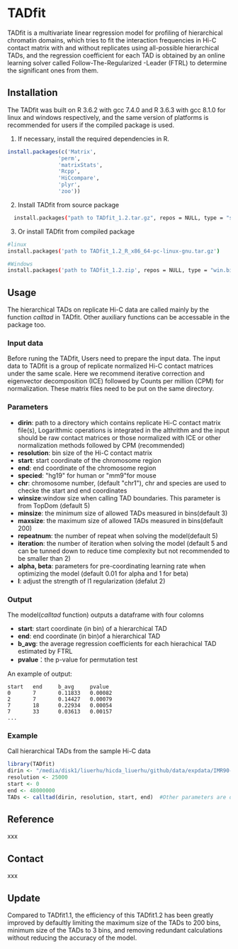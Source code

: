 # TADfit

TADfit is a multivariate linear regression model for profiling of hierarchical chromatin domains, which tries to fit the interaction frequencies in Hi-C contact matrix with and without replicates using all-possible hierarchical TADs, and the regression coefficient for each TAD is obtained by an online learning solver called Follow-The-Regularized -Leader (FTRL) to determine the significant ones from them.

## Installation
 The TADfit was built on R 3.6.2 with gcc 7.4.0 and R 3.6.3 with gcc 8.1.0 for linux and windows respectively, and the same version of platforms is recommended for users if the compiled package is used.
 1) If necessary, install the required dependencies in R. 
```R
install.packages(c('Matrix', 
                'perm', 
                'matrixStats', 
                'Rcpp', 
                'HiCcompare', 
                'plyr', 
                'zoo'))
```
 2) Install TADfit from source package
```bash
  install.packages("path to TADfit_1.2.tar.gz", repos = NULL, type = "source") 
```  
  
 3) Or install TADfit from compiled package
```bash
#linux
install.packages('path to TADfit_1.2_R_x86_64-pc-linux-gnu.tar.gz')
```
```bash
#Windows
install.packages('path to TADfit_1.2.zip', repos = NULL, type = "win.binary")
```

## Usage
The hierarchical TADs on replicate Hi-C data are called mainly by the  function *calltad* in TADfit. Other auxiliary functions can be accessable in the package too.
### Input data
Before runing the TADfit, Users need to prepare the input data. The input data to TADfit is a group of replicate normalized Hi-C contact matrices under the same scale. Here we recommend iterative correction and eigenvector decomposition (ICE) followed by Counts per million (CPM) for normalization. These matrix files need to be put on the same directory.

### Parameters
- **dirin**: path to a directory which contains replicate Hi-C contact matrix file(s), Logarithmic operations is integrated in the althrithm and the input should be raw contact matrices or those normalized with ICE or other normalization methods followed by CPM (recommended)
- **resolution**: bin size of the Hi-C contact matrix
- **start**: start coordinate of the chromosome region
- **end**: end coordinate of the chromosome region
- **specied**: "hg19" for human or "mm9"for mouse
- **chr**: chromosome number, (default "chr1"), chr and species are used to checke the start and end coordinates
- **winsize**:window size when calling TAD boundaries. This parameter is from TopDom (default 5)
- **minsize**: the minimum size of allowed TADs measured in bins(default 3)
- **maxsize**: the maximum size of allowed TADs measured in bins(default 200)
- **repeatnum**: the number of repeat when solving the model(default 5)
- **iteration**: the number of iteration when solving the model (default 5 and can be tunned down to reduce time complexity but not recommended to be smaller than 2)
- **alpha, beta**: parameters for pre-coordinating learning rate when optimizing the model (default 0.01 for alpha and 1 for beta)
- **l**: adjust the strength of l1 regularization (defalut 2)

### Output
The model(*calltad* function) outputs a dataframe with four colomns
- **start**: start coordinate (in bin) of a hierarchical TAD
- **end**: end coordinate (in bin)of a hierarchical TAD
- **b_avg**: the average regression coefficients for each hierachical TAD estimated by FTRL
- **pvalue**：the p-value for permutation test

An example of output:
```
start   end     b_avg     pvalue
0       7       0.11833   0.00082
2       7       0.14427   0.00079
7       18      0.22934   0.00054
7       33      0.03613   0.00157
...
```

### Example
Call hierarchical TADs from the sample Hi-C data
```R
library(TADfit)
dirin <- "/media/disk1/liuerhu/hicda_liuerhu/github/data/expdata/IMR90-chr21-25K"
resolution <- 25000
start <- 0
end <- 48000000
TADs <- calltad(dirin, resolution, start, end)  #Other parameters are default
```
## Reference
xxx


## Contact
xxx

## Update
Compared to TADfit1.1, the efficiency of this TADfit1.2 has been greatly improved by defaultly limiting the maximum size of the TADs to 200 bins, minimum size of the TADs to 3 bins, and removing redundant calculations without reducing the accuracy of the model.
